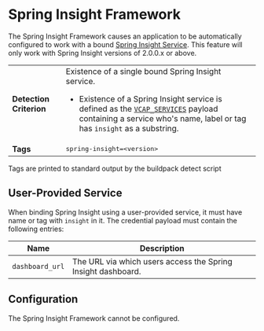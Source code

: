 # Spring Insight Framework
The Spring Insight Framework causes an application to be automatically configured to work with a bound [Spring Insight Service][]. This feature will only work with Spring Insight versions of 2.0.0.x or above.

<table>
  <tr>
    <td><strong>Detection Criterion</strong></td>
    <td>Existence of a single bound Spring Insight service.
      <ul>
        <li>Existence of a Spring Insight service is defined as the <a href="http://docs.cloudfoundry.org/devguide/deploy-apps/environment-variable.html#VCAP-SERVICES"><code>VCAP_SERVICES</code></a> payload containing a service who's name, label or tag has <code>insight</code> as a substring.</li>
      </ul>
    </td>
  </tr>
  <tr>
    <td><strong>Tags</strong></td>
    <td><tt>spring-insight=&lt;version&gt;</tt></td>
  </tr>
</table>
Tags are printed to standard output by the buildpack detect script

## User-Provided Service
When binding Spring Insight using a user-provided service, it must have name or tag with `insight` in it.  The credential payload must contain the following entries:

| Name | Description
| ---- | -----------
| `dashboard_url` | The URL via which users access the Spring Insight dashboard.

## Configuration
The Spring Insight Framework cannot be configured.

[Spring Insight Service]: http://gopivotal.com/pivotal-products/apps/pivotal-tc-server
